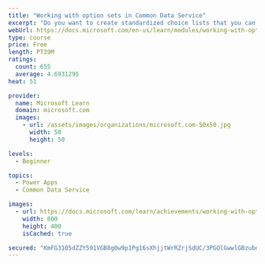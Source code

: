 ```yaml
---
title: "Working with option sets in Common Data Service"
excerpt: "Do you want to create standardized choice lists that you can use across all of your Power Apps?  This module will show you how to create new or use standard choice lists called option sets in Common Data Service."
webUrl: https://docs.microsoft.com/en-us/learn/modules/working-with-option-sets/
type: course
price: Free
length: PT39M
ratings:
  count: 655
  average: 4.6931295
heat: 51

provider:
  name: Microsoft Learn
  domain: microsoft.com
  images:
    - url: /assets/images/organizations/microsoft.com-50x50.jpg
      width: 50
      height: 50

levels:
  - Beginner

topics:
  - Power Apps
  - Common Data Service

images:
  - url: https://docs.microsoft.com/learn/achievements/working-with-option-sets-social.png
    width: 800
    height: 400
    isCached: true

secured: "KmFG3105dZZY591VGB8g0w9p1Pg16sXhjjtWrRZrjSdUC/3PGOlGwwlGBzubdJLhpVfTCjzIAdpQyjpkWhzKVYAABZcJSQ3Cg0fNmoO2LG5yYLjbI9E64cCcw1QHRo8J071ys2A8rJ1E/LhWPc0GzHt6Uujs1Pa0gmg0LOReYZV1qp5mLpF4UwInK4D/+wRgarV4El6JjYBpgvLJEUhbCsYp9QUno6Gsyyiuu+Z5GzWj9eZcikPvL/X4rE4R/6feXHqD53xzzQ7KkfuiD8ktLeCVW/9aNHPApCav+JI3phifgY1duTpNCFb8KPCQ+P1DWDMvHleDm/6EfFk3Y0TpFSO48f3admmQkL44/qY+7C9J7tcQYN6MF7W9PmK5dWTduH6xT5On3nQW8B34WhQaLfPpGp53Myujnn5GOr/j9sg=;P8InTucxiy18N+wHGLko3Q=="
---
```


